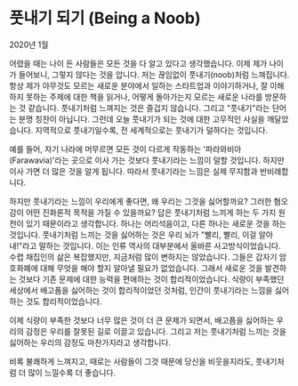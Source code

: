 # 풋내기 되기 (Being a Noob)

2020년 1월

어렸을 때는 나이 든 사람들은 모든 것을 다 알고 있다고 생각했습니다.
이제 제가 나이가 들어보니, 그렇지 않다는 것을 압니다.
저는 끊임없이 풋내기(noob)처럼 느껴집니다. 항상 제가 아무것도 모르는 새로운 분야에서 일하는 스타트업과 이야기하거나, 잘 이해하지 못하는 주제에 대한 책을 읽거나, 어떻게 돌아가는지 모르는 새로운 나라를 방문하는 것 같습니다.
풋내기처럼 느껴지는 것은 즐겁지 않습니다. 그리고 "풋내기"라는 단어는 분명 칭찬이 아닙니다. 그런데 오늘 풋내기가 되는 것에 대한 고무적인 사실을 깨달았습니다. 지역적으로 풋내기일수록, 전 세계적으로는 풋내기가 덜하다는 것입니다.

예를 들어, 자기 나라에 머무르면 모든 것이 다르게 작동하는 '파라와비아(Farawavia)'라는 곳으로 이사 가는 것보다 풋내기라는 느낌이 덜할 것입니다. 하지만 이사 가면 더 많은 것을 알게 됩니다.
따라서 풋내기라는 느낌은 실제 무지함과 반비례합니다.

하지만 풋내기라는 느낌이 우리에게 좋다면, 왜 우리는 그것을 싫어할까요? 그러한 혐오감이 어떤 진화론적 목적을 가질 수 있을까요?
답은 풋내기처럼 느끼게 하는 두 가지 원천이 있기 때문이라고 생각합니다. 하나는 어리석음이고, 다른 하나는 새로운 것을 하는 것입니다. 풋내기처럼 느끼는 것을 싫어하는 것은 우리 뇌가 "빨리, 빨리, 이걸 알아내!"라고 말하는 것입니다. 이는 인류 역사의 대부분에서 올바른 사고방식이었습니다. 수렵 채집인의 삶은 복잡했지만, 지금처럼 많이 변하지는 않았습니다. 그들은 갑자기 암호화폐에 대해 무엇을 해야 할지 알아낼 필요가 없었습니다. 그래서 새로운 것을 발견하는 것보다 기존 문제에 대한 능력을 편애하는 것이 합리적이었습니다. 식량이 부족했던 세상에서 배고픔을 싫어하는 것이 합리적이었던 것처럼, 인간이 풋내기라는 느낌을 싫어하는 것도 합리적이었습니다.

이제 식량이 부족한 것보다 너무 많은 것이 더 큰 문제가 되면서, 배고픔을 싫어하는 우리의 감정은 우리를 잘못된 길로 이끌고 있습니다. 그리고 저는 풋내기처럼 느끼는 것을 싫어하는 우리의 감정도 마찬가지라고 생각합니다.

비록 불쾌하게 느껴지고, 때로는 사람들이 그것 때문에 당신을 비웃을지라도, 풋내기처럼 더 많이 느낄수록 더 좋습니다.